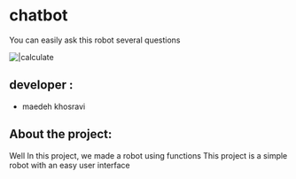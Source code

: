 # chatbot
You can easily ask this robot several questions

  ![|calculate](https://rahamoz.com/wp-content/uploads/2019/04/%DA%86%D8%AA-%D9%86%D8%A7%D8%B4%D9%86%D8%A7%D8%B3-%DA%AF%D9%BE-%D8%B1%D8%B3%D8%A7%D9%86.jpg)



## developer :

- maedeh khosravi


## About the project:
Well
In this project, we made a robot using functions
This project is a simple robot with an easy user interface
